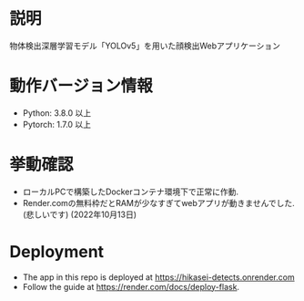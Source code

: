 # 説明
物体検出深層学習モデル「YOLOv5」を用いた顔検出Webアプリケーション

# 動作バージョン情報
- Python: 3.8.0 以上
- Pytorch: 1.7.0 以上

# 挙動確認
- ローカルPCで構築したDockerコンテナ環境下で正常に作動. 
- Render.comの無料枠だとRAMが少なすぎてwebアプリが動きませんでした. (悲しいです) (2022年10月13日)

# Deployment
- The app in this repo is deployed at https://hikasei-detects.onrender.com
- Follow the guide at https://render.com/docs/deploy-flask.
